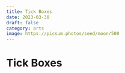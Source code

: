 ```yaml
---
title: Tick Boxes
date: 2023-03-30
draft: false
category: arts
image: https://picsum.photos/seed/moon/500
---
```

# Tick Boxes
